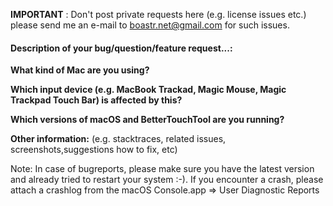 **IMPORTANT** : Don't post private requests here (e.g. license issues etc.) please send me an e-mail to boastr.net@gmail.com for such issues.

#### Description of your bug/question/feature request...:


**What kind of Mac are you using?**

**Which input device (e.g. MacBook Trackad, Magic Mouse, Magic Trackpad Touch Bar) is affected by this?**


**Which versions of macOS and BetterTouchTool are you running?**


**Other information:** (e.g. stacktraces, related issues, screenshots,suggestions how to fix, etc)

Note: In case of bugreports, please make sure you have the latest version and already tried to restart your system :-). If you encounter a crash, please attach a crashlog from the macOS Console.app => User Diagnostic Reports


